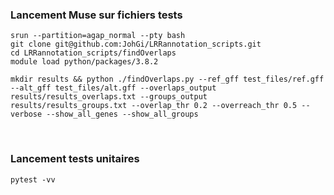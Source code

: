 ### Lancement Muse sur fichiers tests
```srun --partition=agap_normal --pty bash```  
```git clone git@github.com:JohGi/LRRannotation_scripts.git```  
```cd LRRannotation_scripts/findOverlaps```  
```module load python/packages/3.8.2```  

```mkdir results && python ./findOverlaps.py --ref_gff test_files/ref.gff --alt_gff test_files/alt.gff --overlaps_output results/results_overlaps.txt --groups_output results/results_groups.txt --overlap_thr 0.2 --overreach_thr 0.5 --verbose --show_all_genes --show_all_groups```

&nbsp;
### Lancement tests unitaires
```pytest -vv```  
